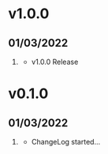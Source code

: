# v1.0.0
##  01/03/2022

1. [](#new)
    * v1.0.0 Release

# v0.1.0
##  01/03/2022

1. [](#new)
    * ChangeLog started...
